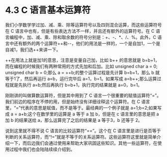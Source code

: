 # 4.3 C 语言基本运算符

我们小学数学学过加、减、乘、除等运算符号以及四则混合运算，而这些运算符号在 C 语言中也有，但是有些表达方法不一样，并且还有额外的运算符号。在 C 语言编程中，加、减、乘、除和取余数的符号分别是：+、-、*、/、%。此外，C 语言中还有额外的两个运算符++和--，他们的用法是一样的，一个是自加1，一个是自减1，我们选++来讲一下。

++在用法上就是加1的意思，注意是变量自己加，比如 b++ 的意思就是 b=b+1，而在编程的时候我们有两种常用的方式先加和后加。比如 unsigned char a = 0; unsigned char b = 0;那么 a = ++b;的整个运算过程是先计算 b=b+1，那么 b 就等于1了，然后再运行 a=b，运行完毕后 a=1，b=1。如果写成 a=b++;那么运算过程就是先执行 a=b;然后再执行 b=b+1，执行完的结果就是 a=0，b=1。

刚刚讲的叫做算数运算符，但是其中用到了 C 语言一个很重要的赋值运算符“=”。我们前边的程序在不停的用，但是始终没有详细诠释这个运算符。在 C 语言里，“=”代表的意思是赋值，而不是等于。最经典的一个例子就是 a=1;b=2;如果写成 a = a+b;这个在数学里的运算是 a 等于 a 加 b，但是在 c 语言里的意思是把 a 加 b 的结果送给 a，那么运算完了之后的结果是 a 等于3，b 还等于 2。

说到这里就不得不说 C 语言的比较运算符“==”。这个在 C 语言里是进行是否等于判断的关系运算符，而“!=”就是不等于的关系运算符。这些运算符这里就是简单介绍一下，而后边我们会通过使用来帮助大家巩固这些知识。其他一些运算符，在使用过程中我们也会陆陆续续介绍到。
